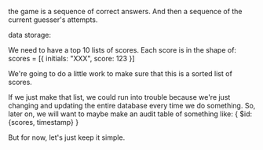 the game is
a sequence of correct answers.
And then a sequence of the current guesser's attempts.

data storage:

We need to have a top 10 lists of scores.
Each score is in the shape of:
scores = [{
initials: "XXX",
score: 123
}]

We're going to do a little work to make sure that this is a sorted list of scores.

If we just make that list, we could run into trouble because we're just changing and updating the entire database every time we do something. So, later on, we will want to maybe make an audit table of something like:
{
\$id: {scores, timestamp}
}

But for now, let's just keep it simple.
